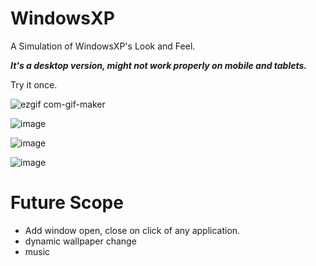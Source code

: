 # WindowsXP
A Simulation of WindowsXP's Look and Feel.

***It's a desktop version, might not work properly on mobile and tablets.***

Try it once. 

![ezgif com-gif-maker](https://user-images.githubusercontent.com/22127564/141654466-18397977-3973-47a1-a10e-04c36e61dbee.gif)

![image](https://user-images.githubusercontent.com/22127564/141634070-92a226d2-cbfb-45be-a42f-677ce97f7719.png)

![image](https://user-images.githubusercontent.com/22127564/141633780-51660ec9-5dc1-4411-9e34-63a392da427d.png)

![image](https://user-images.githubusercontent.com/22127564/141634346-9afbed3e-f443-43ca-ab99-a19cdba5aadd.png)

# Future Scope

- Add window open, close on click of any application.
- dynamic wallpaper change
- music 
